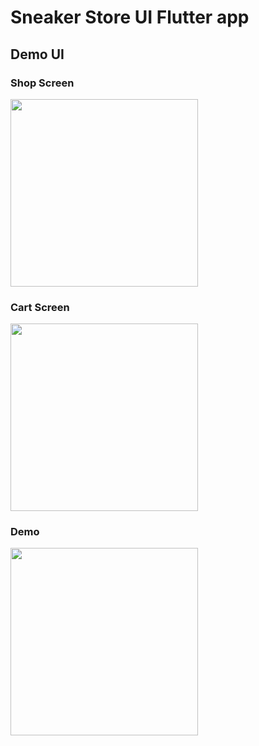 # Sneaker Store UI Flutter app

## Demo UI
### Shop Screen
<img src="https://github.com/LilKhex/sneaker_store/assets/101014403/14bf3fd5-839a-49d5-af40-dcb44d8c5c65" width="300" />

### Cart Screen
<img src="https://github.com/LilKhex/sneaker_store/assets/101014403/63c93895-ddeb-4d61-a8de-cbe9ad63e3cb" width="300" />

### Demo
<img src="https://github.com/LilKhex/sneaker_store/assets/101014403/ba7cea4a-308a-4507-aeed-75e21645fd59" width="300" />
